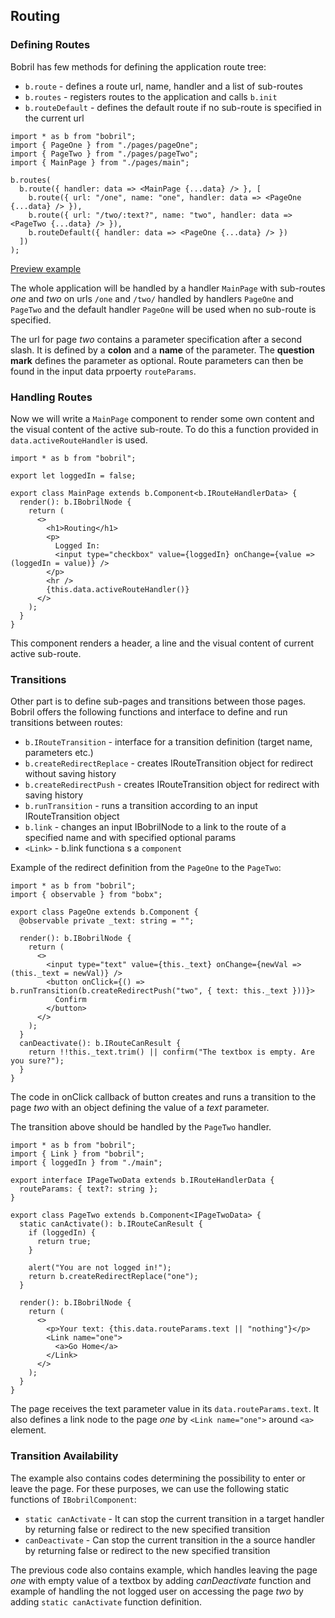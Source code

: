 ## Routing

### Defining Routes

Bobril has few methods for defining the application route tree:

- `b.route` - defines a route url, name, handler and a list of sub-routes
- `b.routes` - registers routes to the application and calls `b.init`
- `b.routeDefault` - defines the default route if no sub-route is specified in the current url

<!-- # from-file: ../../examples/routing/index.tsx -->

```tsx
import * as b from "bobril";
import { PageOne } from "./pages/pageOne";
import { PageTwo } from "./pages/pageTwo";
import { MainPage } from "./pages/main";

b.routes(
  b.route({ handler: data => <MainPage {...data} /> }, [
    b.route({ url: "/one", name: "one", handler: data => <PageOne {...data} /> }),
    b.route({ url: "/two/:text?", name: "two", handler: data => <PageTwo {...data} /> }),
    b.routeDefault({ handler: data => <PageOne {...data} /> })
  ])
);

```

[Preview example](../../examples/routing/dist/index.html)

The whole application will be handled by a handler `MainPage` with sub-routes _one_ and _two_ on urls `/one` and `/two/` handled by handlers `PageOne` and `PageTwo` and the default handler `PageOne` will be used when no sub-route is specified.

The url for page _two_ contains a parameter specification after a second slash. It is defined by a **colon** and a **name** of the parameter. The **question mark** defines the parameter as optional. Route parameters can then be found in the input data prpoerty `routeParams`.

### Handling Routes

Now we will write a `MainPage` component to render some own content and the visual content of the active sub-route. To do this a function provided in `data.activeRouteHandler` is used.

<!-- # from-file: ../../examples/routing/pages/main.tsx -->

```tsx
import * as b from "bobril";

export let loggedIn = false;

export class MainPage extends b.Component<b.IRouteHandlerData> {
  render(): b.IBobrilNode {
    return (
      <>
        <h1>Routing</h1>
        <p>
          Logged In:
          <input type="checkbox" value={loggedIn} onChange={value => (loggedIn = value)} />
        </p>
        <hr />
        {this.data.activeRouteHandler()}
      </>
    );
  }
}

```

This component renders a header, a line and the visual content of current active sub-route.

### Transitions

Other part is to define sub-pages and transitions between those pages. Bobril offers the following functions and interface to define and run transitions between routes:

- `b.IRouteTransition` - interface for a transition definition (target name, parameters etc.)
- `b.createRedirectReplace` - creates IRouteTransition object for redirect without saving history
- `b.createRedirectPush` - creates IRouteTransition object for redirect with saving history
- `b.runTransition` - runs a transition according to an input IRouteTransition object
- `b.link` - changes an input IBobrilNode to a link to the route of a specified name and with specified optional params
- `<Link>` - b.link functiona s a `component`

Example of the redirect definition from the `PageOne` to the `PageTwo`:

<!-- # from-file: ../../examples/routing/pages/pageOne.tsx -->

```tsx
import * as b from "bobril";
import { observable } from "bobx";

export class PageOne extends b.Component {
  @observable private _text: string = "";

  render(): b.IBobrilNode {
    return (
      <>
        <input type="text" value={this._text} onChange={newVal => (this._text = newVal)} />
        <button onClick={() => b.runTransition(b.createRedirectPush("two", { text: this._text }))}>
          Confirm
        </button>
      </>
    );
  }
  canDeactivate(): b.IRouteCanResult {
    return !!this._text.trim() || confirm("The textbox is empty. Are you sure?");
  }
}

```

The code in onClick callback of button creates and runs a transition to the page _two_ with an object defining the value of a _text_ parameter.

The transition above should be handled by the `PageTwo` handler.

<!-- # from-file: ../../examples/routing/pages/pageTwo.tsx -->

```tsx
import * as b from "bobril";
import { Link } from "bobril";
import { loggedIn } from "./main";

export interface IPageTwoData extends b.IRouteHandlerData {
  routeParams: { text?: string };
}

export class PageTwo extends b.Component<IPageTwoData> {
  static canActivate(): b.IRouteCanResult {
    if (loggedIn) {
      return true;
    }

    alert("You are not logged in!");
    return b.createRedirectReplace("one");
  }

  render(): b.IBobrilNode {
    return (
      <>
        <p>Your text: {this.data.routeParams.text || "nothing"}</p>
        <Link name="one">
          <a>Go Home</a>
        </Link>
      </>
    );
  }
}

```

The page receives the text parameter value in its `data.routeParams.text`. It also defines a link node to the page _one_ by `<Link name="one">` around `<a>` element.

### Transition Availability

The example also contains codes determining the possibility to enter or leave the page. For these purposes, we can use the following static functions of `IBobrilComponent`:

- `static canActivate` - It can stop the current transition in a target handler by returning false or redirect to the new specified transition
- `canDeactivate` - Can stop the current transition in the a source handler by returning false or redirect to the new specified transition

The previous code also contains example, which handles leaving the page _one_ with empty value of a textbox by adding _canDeactivate_ function and example of handling the not logged user on accessing the page _two_ by adding `static canActivate` function definition.

